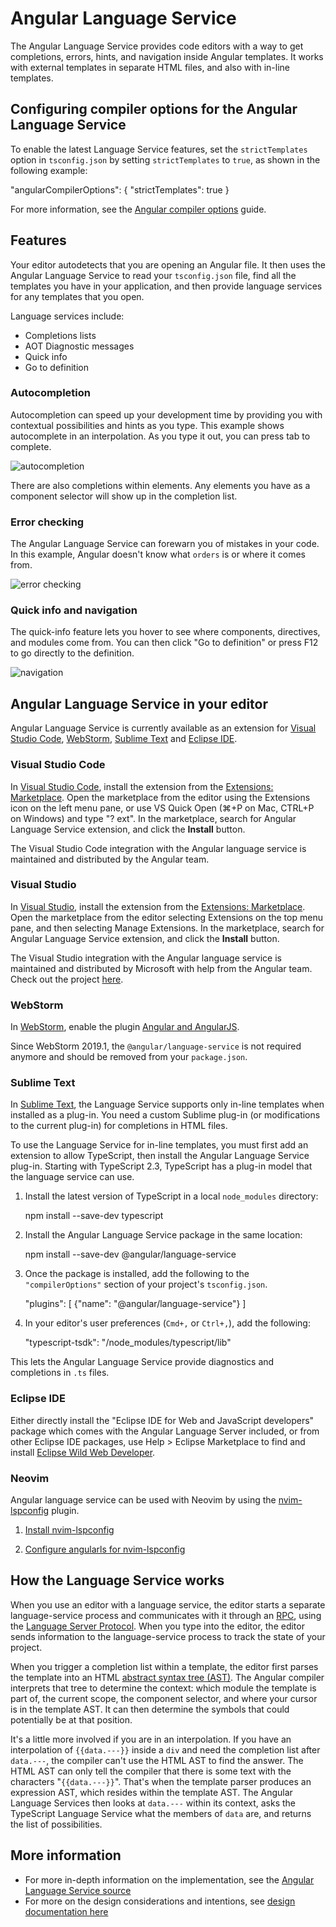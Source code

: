 # Angular Language Service

The Angular Language Service provides code editors with a way to get completions, errors, hints, and navigation inside Angular templates.
It works with external templates in separate HTML files, and also with in-line templates.

## Configuring compiler options for the Angular Language Service

To enable the latest Language Service features, set the `strictTemplates` option in `tsconfig.json` by setting `strictTemplates` to `true`, as shown in the following example:

<docs-code language="json">

"angularCompilerOptions": {
  "strictTemplates": true
}

</docs-code>

For more information, see the [Angular compiler options](reference/configs/angular-compiler-options) guide.

## Features

Your editor autodetects that you are opening an Angular file.
It then uses the Angular Language Service to read your `tsconfig.json` file, find all the templates you have in your application, and then provide language services for any templates that you open.

Language services include:

* Completions lists
* AOT Diagnostic messages
* Quick info
* Go to definition

### Autocompletion

Autocompletion can speed up your development time by providing you with contextual possibilities and hints as you type.
This example shows autocomplete in an interpolation.
As you type it out, you can press tab to complete.

<img alt="autocompletion" src="assets/images/guide/language-service/language-completion.gif">

There are also completions within elements.
Any elements you have as a component selector will show up in the completion list.

### Error checking

The Angular Language Service can forewarn you of mistakes in your code.
In this example, Angular doesn't know what `orders` is or where it comes from.

<img alt="error checking" src="assets/images/guide/language-service/language-error.gif">

### Quick info and navigation

The quick-info feature lets you hover to see where components, directives, and modules come from.
You can then click "Go to definition" or press F12 to go directly to the definition.

<img alt="navigation" src="assets/images/guide/language-service/language-navigation.gif">

## Angular Language Service in your editor

Angular Language Service is currently available as an extension for [Visual Studio Code](https://code.visualstudio.com), [WebStorm](https://www.jetbrains.com/webstorm), [Sublime Text](https://www.sublimetext.com) and [Eclipse IDE](https://www.eclipse.org/eclipseide).

### Visual Studio Code

In [Visual Studio Code](https://code.visualstudio.com), install the extension from the [Extensions: Marketplace](https://marketplace.visualstudio.com/items?itemName=Angular.ng-template).
Open the marketplace from the editor using the Extensions icon on the left menu pane, or use VS Quick Open \(⌘+P on Mac, CTRL+P on Windows\) and type "? ext".
In the marketplace, search for Angular Language Service extension, and click the **Install** button.

The Visual Studio Code integration with the Angular language service is maintained and distributed by the Angular team.

### Visual Studio

In [Visual Studio](https://visualstudio.microsoft.com), install the extension from the [Extensions: Marketplace](https://marketplace.visualstudio.com/items?itemName=TypeScriptTeam.AngularLanguageService).
Open the marketplace from the editor selecting Extensions on the top menu pane, and then selecting Manage Extensions.
In the marketplace, search for Angular Language Service extension, and click the **Install** button.

The Visual Studio integration with the Angular language service is maintained and distributed by Microsoft with help from the Angular team.
Check out the project [here](https://github.com/microsoft/vs-ng-language-service).

### WebStorm

In [WebStorm](https://www.jetbrains.com/webstorm), enable the plugin [Angular and AngularJS](https://plugins.jetbrains.com/plugin/6971-angular-and-angularjs).

Since WebStorm 2019.1, the `@angular/language-service` is not required anymore and should be removed from your `package.json`.

### Sublime Text

In [Sublime Text](https://www.sublimetext.com), the Language Service supports only in-line templates when installed as a plug-in.
You need a custom Sublime plug-in \(or modifications to the current plug-in\) for completions in HTML files.

To use the Language Service for in-line templates, you must first add an extension to allow TypeScript, then install the Angular Language Service plug-in.
Starting with TypeScript 2.3, TypeScript has a plug-in model that the language service can use.

1. Install the latest version of TypeScript in a local `node_modules` directory:

    <docs-code language="shell">

    npm install --save-dev typescript

    </docs-code>

1. Install the Angular Language Service package in the same location:

    <docs-code language="shell">

    npm install --save-dev @angular/language-service

    </docs-code>

1. Once the package is installed,  add the following to the `"compilerOptions"` section of your project's `tsconfig.json`.

    <docs-code header="tsconfig.json" language="json">

    "plugins": [
        {"name": "@angular/language-service"}
    ]

    </docs-code>

1. In your editor's user preferences \(`Cmd+,` or `Ctrl+,`\), add the following:

    <docs-code header="Sublime Text user preferences" language="json">

    "typescript-tsdk": "<path to your folder>/node_modules/typescript/lib"

    </docs-code>

This lets the Angular Language Service provide diagnostics and completions in `.ts` files.

### Eclipse IDE

Either directly install the "Eclipse IDE for Web and JavaScript developers" package which comes with the Angular Language Server included, or from other Eclipse IDE packages, use Help > Eclipse Marketplace to find and install [Eclipse Wild Web Developer](https://marketplace.eclipse.org/content/wild-web-developer-html-css-javascript-typescript-nodejs-angular-json-yaml-kubernetes-xml).

### Neovim

Angular language service can be used with Neovim by using the [nvim-lspconfig](https://github.com/neovim/nvim-lspconfig) plugin.

1. [Install nvim-lspconfig](https://github.com/neovim/nvim-lspconfig?tab=readme-ov-file#install)

2. [Configure angularls for nvim-lspconfig](https://github.com/neovim/nvim-lspconfig/blob/master/doc/server_configurations.md#angularls)

## How the Language Service works

When you use an editor with a language service, the editor starts a separate language-service process and communicates with it through an [RPC](https://en.wikipedia.org/wiki/Remote_procedure_call), using the [Language Server Protocol](https://microsoft.github.io/language-server-protocol).
When you type into the editor, the editor sends information to the language-service process to track the state of your project.

When you trigger a completion list within a template, the editor first parses the template into an HTML [abstract syntax tree (AST)](https://en.wikipedia.org/wiki/Abstract_syntax_tree).
The Angular compiler interprets that tree to determine the context: which module the template is part of, the current scope, the component selector, and where your cursor is in the template AST.
It can then determine the symbols that could potentially be at that position.

It's a little more involved if you are in an interpolation.
If you have an interpolation of `{{data.---}}` inside a `div` and need the completion list after `data.---`, the compiler can't use the HTML AST to find the answer.
The HTML AST can only tell the compiler that there is some text with the characters "`{{data.---}}`".
That's when the template parser produces an expression AST, which resides within the template AST.
The Angular Language Services then looks at `data.---` within its context, asks the TypeScript Language Service what the members of `data` are, and returns the list of possibilities.

## More information

* For more in-depth information on the implementation, see the [Angular Language Service source](https://github.com/angular/angular/blob/main/packages/language-service/src)
* For more on the design considerations and intentions, see [design documentation here](https://github.com/angular/vscode-ng-language-service/wiki/Design)
